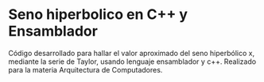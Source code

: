 # Seno hiperbolico en C++ y Ensamblador
Código desarrollado para hallar el valor aproximado del seno hiperbólico x, mediante la serie de Taylor, usando lenguaje ensamblador y c++. Realizado para la materia Arquitectura de Computadores.
